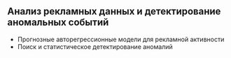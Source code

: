 ## Анализ рекламных данных и детектирование аномальных событий

 - Прогнозные авторегрессионные модели для рекламной активности
 - Поиск и статистическое детектирование аномалий
